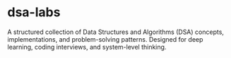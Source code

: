 # dsa-labs
A structured collection of Data Structures and Algorithms (DSA) concepts, implementations, and problem-solving patterns. Designed for deep learning, coding interviews, and system-level thinking.

